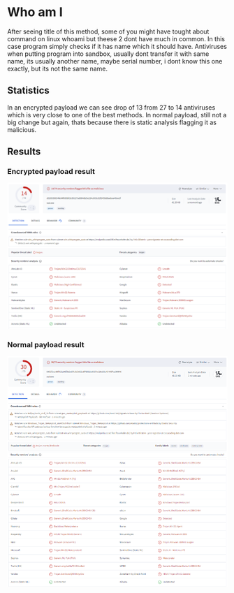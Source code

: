 # Who am I
After seeing title of this method, some of you might have tought about command on linux whoami but theese 2 dont have much in common. In this case program simply checks if it has name which it should have. Antiviruses when putting program into sandbox, usually dont transfer it with same name, its usually another name, maybe serial number, i dont know this one exactly, but its not the same name.
## Statistics
In an encrypted payload we can see drop of 13 from 27 to 14 antiviruses which is very close to one of the best methods. In normal payload, still not a big change but again, thats because there is static analysis flagging it as malicious.
## Results
### Encrypted payload result
![Encrypted](images/wai_encr.png)
### Normal payload result
![Normal](images/wai.png)